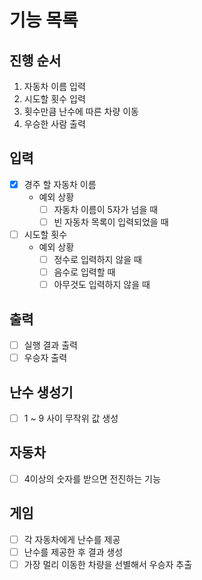 # 기능 목록

## 진행 순서
1. 자동차 이름 입력
2. 시도할 횟수 입력
3. 횟수만큼 난수에 따른 차량 이동
4. 우승한 사람 출력

## 입력
- [x] 경주 할 자동차 이름
  - 예외 상황
    - [ ] 자동차 이름이 5자가 넘을 때
    - [ ] 빈 자동차 목록이 입력되었을 때
- [ ] 시도할 횟수
  - 예외 상황
    - [ ] 정수로 입력하지 않을 때
    - [ ] 음수로 입력할 때
    - [ ] 아무것도 입력하지 않을 때

## 출력
- [ ] 실행 결과 출력
- [ ] 우승자 출력

## 난수 생성기
- [ ] 1 ~ 9 사이 무작위 값 생성

## 자동차
- [ ] 4이상의 숫자를 받으면 전진하는 기능

## 게임
- [ ] 각 자동차에게 난수를 제공
- [ ] 난수를 제공한 후 결과 생성
- [ ] 가장 멀리 이동한 차량을 선별해서 우승자 추출
